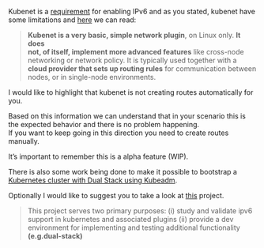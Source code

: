 <p>Kubenet is a <a href="https://kubernetes.io/docs/concepts/services-networking/dual-stack/#prerequisites">requirement</a> for enabling IPv6 and as you stated, kubenet have some limitations and <a href="https://kubernetes.io/docs/concepts/extend-kubernetes/compute-storage-net/network-plugins/#kubenet">here</a> we can read:</p>
<blockquote>
<p><strong>Kubenet is a very basic, simple network plugin</strong>, on Linux only. <strong>It does<br>
not, of itself, implement more advanced features</strong> like cross-node<br>
networking or network policy. It is typically used together with a<br>
<strong>cloud provider that sets up routing rules</strong> for communication between<br>
nodes, or in single-node environments.</p>
</blockquote>
<p>I would like to highlight that kubenet is not creating routes automatically for you.</p>
<p>Based on this information we can understand that in your scenario this is the expected behavior and there is no problem happening.<br>
If you want to keep going in this direction you need to create routes manually.</p>
<p>It’s important to remember this is a alpha feature (WIP).</p>
<p>There is also some work being done to make it possible to bootstrap a <a href="https://github.com/kubernetes/kubeadm/issues/1612">Kubernetes cluster with Dual Stack using Kubeadm</a>.</p>
<p>Optionally I would like to suggest you to take a look at <a href="https://github.com/Nordix/k8s-ipv6/tree/dual-stack">this</a> project.</p>
<blockquote>
<p>This project serves two primary purposes: (i) study and validate ipv6<br>
support in kubernetes and associated plugins (ii) provide a dev<br>
environment for implementing and testing additional functionality<br>
<strong>(e.g.dual-stack)</strong></p>
</blockquote>

